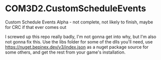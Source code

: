 # COM3D2.CustomScheduleEvents
Custom Schedule Events Alpha - not complete, not likely to finish, maybe for CRC if that ever comes out

I screwed up this repo really badly, I'm not gonna get into why, but I'm also not gonna fix this. 
Use the libs folder for some of the dlls you'll need, use https://nuget.bepinex.dev/v3/index.json as a nuget package source for some others, and get the rest from your game's installation.

